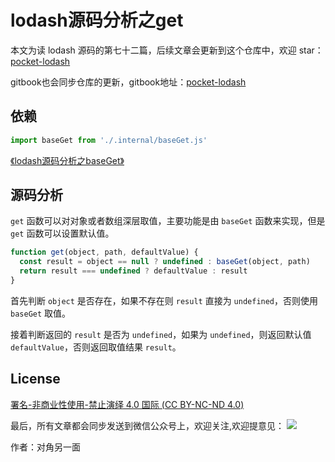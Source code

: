 # lodash源码分析之get

本文为读 lodash 源码的第七十二篇，后续文章会更新到这个仓库中，欢迎 star：[pocket-lodash](https://github.com/yeyuqiudeng/pocket-lodash)

gitbook也会同步仓库的更新，gitbook地址：[pocket-lodash](https://www.gitbook.com/book/yeyuqiudeng/pocket-lodash/details)

## 依赖

```javascript
import baseGet from './.internal/baseGet.js'
```

[《lodash源码分析之baseGet》](./internal/baseGet.md)

## 源码分析

`get` 函数可以对对象或者数组深层取值，主要功能是由 `baseGet` 函数来实现，但是 `get` 函数可以设置默认值。

```javascript
function get(object, path, defaultValue) {
  const result = object == null ? undefined : baseGet(object, path)
  return result === undefined ? defaultValue : result
}
```

首先判断 `object` 是否存在，如果不存在则 `result` 直接为 `undefined`，否则使用 `baseGet` 取值。

接着判断返回的 `result` 是否为 `undefined`，如果为 `undefined`，则返回默认值 `defaultValue`，否则返回取值结果 `result`。

## License

[署名-非商业性使用-禁止演绎 4.0 国际 (CC BY-NC-ND 4.0)](http://creativecommons.org/licenses/by-nc-nd/4.0/)

最后，所有文章都会同步发送到微信公众号上，欢迎关注,欢迎提意见：  ![](https://raw.githubusercontent.com/yeyuqiudeng/resource/master/images/qrcode_front-end-article.jpg) 

作者：对角另一面 